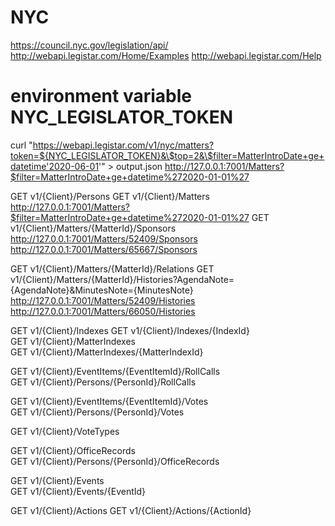 # NYC
https://council.nyc.gov/legislation/api/
http://webapi.legistar.com/Home/Examples
http://webapi.legistar.com/Help

# environment variable NYC_LEGISLATOR_TOKEN


curl "https://webapi.legistar.com/v1/nyc/matters?token=${NYC_LEGISLATOR_TOKEN}&\$top=2&\$filter=MatterIntroDate+ge+datetime'2020-06-01'" > output.json
http://127.0.0.1:7001/Matters?$filter=MatterIntroDate+ge+datetime%272020-01-01%27



GET v1/{Client}/Persons	
GET v1/{Client}/Matters	
	http://127.0.0.1:7001/Matters?$filter=MatterIntroDate+ge+datetime%272020-01-01%27
GET v1/{Client}/Matters/{MatterId}/Sponsors	
	http://127.0.0.1:7001/Matters/52409/Sponsors
	http://127.0.0.1:7001/Matters/65667/Sponsors
	
GET v1/{Client}/Matters/{MatterId}/Relations
GET v1/{Client}/Matters/{MatterId}/Histories?AgendaNote={AgendaNote}&MinutesNote={MinutesNote}	
	http://127.0.0.1:7001/Matters/52409/Histories
	http://127.0.0.1:7001/Matters/66050/Histories


GET v1/{Client}/Indexes	
GET v1/{Client}/Indexes/{IndexId}	
GET v1/{Client}/MatterIndexes	
GET v1/{Client}/MatterIndexes/{MatterIndexId}	


GET v1/{Client}/EventItems/{EventItemId}/RollCalls	
GET v1/{Client}/Persons/{PersonId}/RollCalls	


GET v1/{Client}/EventItems/{EventItemId}/Votes	
GET v1/{Client}/Persons/{PersonId}/Votes	

GET v1/{Client}/VoteTypes	


GET v1/{Client}/OfficeRecords	
GET v1/{Client}/Persons/{PersonId}/OfficeRecords	

GET v1/{Client}/Events	
GET v1/{Client}/Events/{EventId}

GET v1/{Client}/Actions	
GET v1/{Client}/Actions/{ActionId}	
